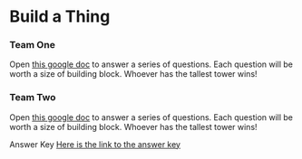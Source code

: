 # Build a Thing
### Team One
Open [this google doc]() to answer a series of questions. Each question will be worth a size of building block. Whoever has the tallest tower wins!

### Team Two
Open [this google doc]() to answer a series of questions. Each question will be worth a size of building block. Whoever has the tallest tower wins!

Answer Key
[Here is the link to the answer key]()

